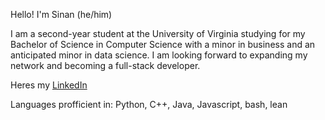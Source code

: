 Hello! I'm Sinan (he/him)

I am a second-year student at the University of Virginia studying for my Bachelor of Science in Computer Science with a minor in business and an anticipated minor in data science.
I am looking forward to expanding my network and becoming a full-stack developer. 

Heres my [LinkedIn](https://www.linkedin.com/in/sinanseslikaya/)

Languages profficient in: Python, C++, Java, Javascript, bash, lean
